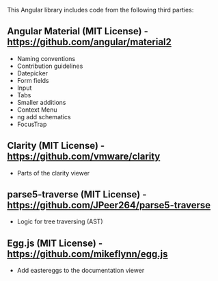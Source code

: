 This Angular library includes code from the following third parties:

## Angular Material (MIT License) - https://github.com/angular/material2
* Naming conventions
* Contribution guidelines
* Datepicker
* Form fields
* Input
* Tabs
* Smaller additions
* Context Menu
* ng add schematics
* FocusTrap
## Clarity (MIT License) - https://github.com/vmware/clarity
* Parts of the clarity viewer
## parse5-traverse (MIT License) - https://github.com/JPeer264/parse5-traverse
* Logic for tree traversing (AST)
## Egg.js (MIT License) - https://github.com/mikeflynn/egg.js
* Add eastereggs to the documentation viewer
